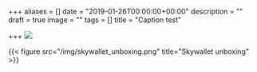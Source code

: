 +++
aliases = []
date = "2019-01-26T00:00:00+00:00"
description = ""
draft = true
image = ""
tags = []
title = "Caption test"

+++
![](/img/skywallet_unboxing.png)




{{< figure src="/img/skywallet_unboxing.png" title="Skywallet unboxing" >}}